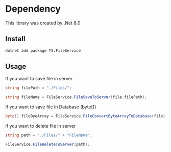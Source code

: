 # Dependency

This library was created by .Net 8.0

## Install

```bash
dotnet add package TS.FileService
```

## Usage
If you want to save file in server
```csharp
string filePath = "./Files/";

string fileName = FileService.FileSaveToServer(file,filePath);
```

If you want to save file in Database (byte[])
```csharp
byte[] fileByeArray = FileService.FileConvertByteArrayToDatabase(file);
```

If you want to delete file in server
```csharp
string path = "./Files/" + "FileName";

FileService.FileDeleteToServer(path);
```